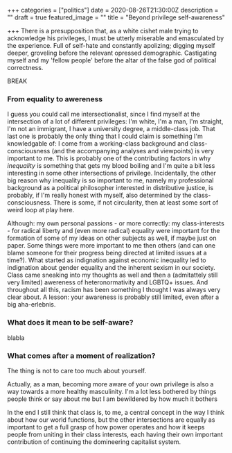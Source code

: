 +++
categories = ["politics"]
date = 2020-08-26T21:30:00Z
description = ""
draft = true
featured_image = ""
title = "Beyond privilege self-awareness"

+++
There is a presupposition that, as a white cishet male trying to acknowledge his privileges, I must be utterly miserable and emasculated by the experience. Full of self-hate and constantly apolizing; digging myself deeper, groveling before the relevant opressed demographic. Castigating myself and my 'fellow people' before the altar of the false god of political correctness.

BREAK

### From equality to awereness

I guess you could call me intersectionalist, since I find myself at the intersection of a lot of different privileges: I'm white, I'm a man, I'm straight, I'm not an immigrant, I have a university degree, a middle-class job. That last one is probably the only thing that I could claim is something I'm knowledgable of: I come from a working-class background and class-consciousness (and the accompanying analyses and viewpoints) is very important to me. This is probably one of the contributing factors in why _inequality_ is something that gets my blood boiling and I'm quite a bit less interesting in some other intersections of privilege. Incidentally, the other big reason why inequality is so important to me, namely my professional background as a political philosopher interested in distributive justice, is probably, if I'm really honest with myself, also determined by the class-consciousness. There is some, if not circularity, then at least some sort of weird loop at play here.

Although: my own personal passions - or more correctly: my class-interests - for radical liberty and (even more radical) equality were important for the formation of some of my ideas on other subjects as well, if maybe just on paper. Some things were more important to me then others (and can one blame someone for their progress being directed at limited issues at a time?). What started as indignation against economic inequality led to indignation about gender equality and the inherent sexism in our society. Class came sneaking into my thoughts as well and then a (admitattely still very limited) awereness of heteronormativity and LGBTQ+ issues. And throughout all this, racism has been something I thought I was always very clear about. A lesson: your awareness is probably still limited, even after a big aha-erlebnis.

### What does it mean to be self-aware?

blabla

### What comes after a moment of realization?

The thing is not to care too much about yourself.

Actually, as a man, becoming more aware of your own privilege is also a way towards a more healthy masculinity. I'm a lot less bothered by things people think or say about me but I am bewildered by how much it bothers 

In the end I still think that class is, to me, a central concept in the way I think about how our world functions, but the other intersections are equally as important to get a full grasp of how power operates and how it keeps people from uniting in their class interests, each having their own important contribution of continuing the domineering capitalist system.